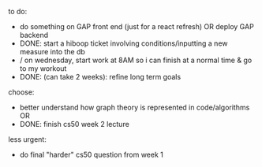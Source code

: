 to do:
- do something on GAP front end (just for a react refresh) OR deploy GAP backend
- DONE: start a hiboop ticket involving conditions/inputting a new measure into the db
- / on wednesday, start work at 8AM so i can finish at a normal time & go to my workout
- DONE: (can take 2 weeks): refine long term goals

choose:
- better understand how graph theory is represented in code/algorithms
OR
- DONE: finish cs50 week 2 lecture

less urgent:
- do final "harder" cs50 question from week 1
